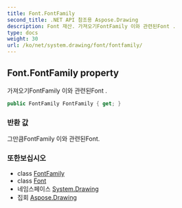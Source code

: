 ```yaml
---
title: Font.FontFamily
second_title: .NET API 참조용 Aspose.Drawing
description: Font 재산. 가져오기FontFamily 이와 관련된Font .
type: docs
weight: 30
url: /ko/net/system.drawing/font/fontfamily/
---
```

## Font.FontFamily property

가져오기FontFamily 이와 관련된Font .

```csharp
public FontFamily FontFamily { get; }
```

### 반환 값

그만큼FontFamily 이와 관련된Font.

### 또한보십시오

* class [FontFamily](../../fontfamily/)
* class [Font](../)
* 네임스페이스 [System.Drawing](../../font/)
* 집회 [Aspose.Drawing](../../../)


